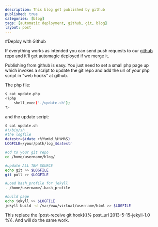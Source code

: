 ```yaml
---
description: This blog get published by github
published: true
categories: [blog]
tags: [automatic deployment, github, git, blog]
layout: post
---
```

#Deploy with Github

If everything works as intended you can send push requests to our [github repo](https://github.com/l33tsource/blog) and it'll get automagic deployed if we merge it.
 
Publishing from github is easy. You just need to set a small php page up which invokes a script to update the git repo and add the url of your php script in "web hooks" at github.
 
The php file:

```bash
$ cat update.php  
<?php  
	shell_exec('./update.sh');  
?>   
```

and the update script:

```bash
$ cat update.sh 
#!/bin/sh
#the logfile
datestr=$(date +%Y%m%d_%H%M%S)
LOGFILE=/your/path/log_$datestr

#cd to your git repo
cd /home/username/blog/

#update ALL TEH SOURCE
echo git >> $LOGFILE
git pull >> $LOGFILE

#Load bash_profile for jekyll
. /home/username/.bash_profile

#build page
echo jekyll >> $LOGFILE
jekyll build -d /var/www/virtual/username/html >> $LOGFILE
```
 
This replace the [post-receive git hook]({% post_url 2013-5-15-jekyll-1.0 %}). And will do the same work.
